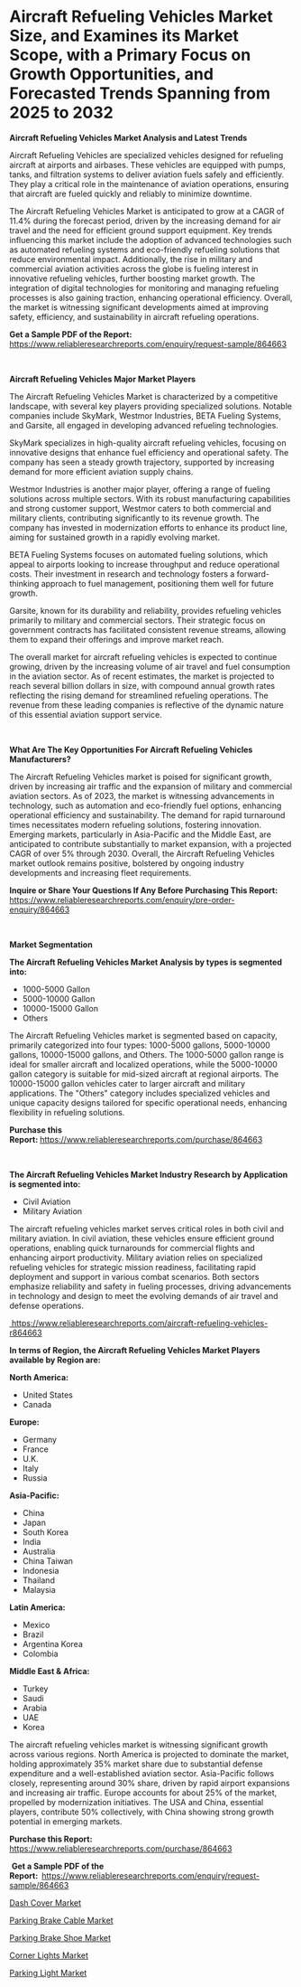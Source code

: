 <p><h1>Aircraft Refueling Vehicles Market Size, and Examines its Market Scope, with a Primary Focus on Growth Opportunities, and Forecasted Trends Spanning from 2025 to 2032</h1></p><p><strong>Aircraft Refueling Vehicles Market Analysis and Latest Trends</strong></p>
<p><p>Aircraft Refueling Vehicles are specialized vehicles designed for refueling aircraft at airports and airbases. These vehicles are equipped with pumps, tanks, and filtration systems to deliver aviation fuels safely and efficiently. They play a critical role in the maintenance of aviation operations, ensuring that aircraft are fueled quickly and reliably to minimize downtime.</p><p>The Aircraft Refueling Vehicles Market is anticipated to grow at a CAGR of 11.4% during the forecast period, driven by the increasing demand for air travel and the need for efficient ground support equipment. Key trends influencing this market include the adoption of advanced technologies such as automated refueling systems and eco-friendly refueling solutions that reduce environmental impact. Additionally, the rise in military and commercial aviation activities across the globe is fueling interest in innovative refueling vehicles, further boosting market growth. The integration of digital technologies for monitoring and managing refueling processes is also gaining traction, enhancing operational efficiency. Overall, the market is witnessing significant developments aimed at improving safety, efficiency, and sustainability in aircraft refueling operations.</p></p>
<p><strong>Get a Sample PDF of the Report:&nbsp;</strong> <a href="https://www.reliableresearchreports.com/enquiry/request-sample/864663?utm_campaign=112&utm_medium=2&utm_source=Github&utm_content=ia&utm_term=30032025&utm_id=aircraft-refueling-vehicles">https://www.reliableresearchreports.com/enquiry/request-sample/864663</a></p>
<p>&nbsp;</p>
<p><strong>Aircraft Refueling Vehicles Major Market Players</strong></p>
<p><p>The Aircraft Refueling Vehicles Market is characterized by a competitive landscape, with several key players providing specialized solutions. Notable companies include SkyMark, Westmor Industries, BETA Fueling Systems, and Garsite, all engaged in developing advanced refueling technologies.</p><p>SkyMark specializes in high-quality aircraft refueling vehicles, focusing on innovative designs that enhance fuel efficiency and operational safety. The company has seen a steady growth trajectory, supported by increasing demand for more efficient aviation supply chains. </p><p>Westmor Industries is another major player, offering a range of fueling solutions across multiple sectors. With its robust manufacturing capabilities and strong customer support, Westmor caters to both commercial and military clients, contributing significantly to its revenue growth. The company has invested in modernization efforts to enhance its product line, aiming for sustained growth in a rapidly evolving market.</p><p>BETA Fueling Systems focuses on automated fueling solutions, which appeal to airports looking to increase throughput and reduce operational costs. Their investment in research and technology fosters a forward-thinking approach to fuel management, positioning them well for future growth.</p><p>Garsite, known for its durability and reliability, provides refueling vehicles primarily to military and commercial sectors. Their strategic focus on government contracts has facilitated consistent revenue streams, allowing them to expand their offerings and improve market reach.</p><p>The overall market for aircraft refueling vehicles is expected to continue growing, driven by the increasing volume of air travel and fuel consumption in the aviation sector. As of recent estimates, the market is projected to reach several billion dollars in size, with compound annual growth rates reflecting the rising demand for streamlined refueling operations. The revenue from these leading companies is reflective of the dynamic nature of this essential aviation support service.</p></p>
<p>&nbsp;</p>
<p><strong>What Are The Key Opportunities For Aircraft Refueling Vehicles Manufacturers?</strong></p>
<p><p>The Aircraft Refueling Vehicles market is poised for significant growth, driven by increasing air traffic and the expansion of military and commercial aviation sectors. As of 2023, the market is witnessing advancements in technology, such as automation and eco-friendly fuel options, enhancing operational efficiency and sustainability. The demand for rapid turnaround times necessitates modern refueling solutions, fostering innovation. Emerging markets, particularly in Asia-Pacific and the Middle East, are anticipated to contribute substantially to market expansion, with a projected CAGR of over 5% through 2030. Overall, the Aircraft Refueling Vehicles market outlook remains positive, bolstered by ongoing industry developments and increasing fleet requirements.</p></p>
<p><strong>Inquire or Share Your Questions If Any Before Purchasing This Report:</strong> <a href="https://www.reliableresearchreports.com/enquiry/pre-order-enquiry/864663?utm_campaign=112&utm_medium=2&utm_source=Github&utm_content=ia&utm_term=30032025&utm_id=aircraft-refueling-vehicles">https://www.reliableresearchreports.com/enquiry/pre-order-enquiry/864663</a></p>
<p>&nbsp;</p>
<p><strong>Market Segmentation</strong></p>
<p><strong>The Aircraft Refueling Vehicles Market Analysis by types is segmented into:</strong></p>
<p><ul><li>1000-5000 Gallon</li><li>5000-10000 Gallon</li><li>10000-15000 Gallon</li><li>Others</li></ul></p>
<p><p>The Aircraft Refueling Vehicles market is segmented based on capacity, primarily categorized into four types: 1000-5000 gallons, 5000-10000 gallons, 10000-15000 gallons, and Others. The 1000-5000 gallon range is ideal for smaller aircraft and localized operations, while the 5000-10000 gallon category is suitable for mid-sized aircraft at regional airports. The 10000-15000 gallon vehicles cater to larger aircraft and military applications. The "Others" category includes specialized vehicles and unique capacity designs tailored for specific operational needs, enhancing flexibility in refueling solutions.</p></p>
<p><strong>Purchase this Report:&nbsp;</strong><a href="https://www.reliableresearchreports.com/purchase/864663?utm_campaign=112&utm_medium=2&utm_source=Github&utm_content=ia&utm_term=30032025&utm_id=aircraft-refueling-vehicles">https://www.reliableresearchreports.com/purchase/864663</a></p>
<p>&nbsp;</p>
<p><strong>The Aircraft Refueling Vehicles Market Industry Research by Application is segmented into:</strong></p>
<p><ul><li>Civil Aviation</li><li>Military Aviation</li></ul></p>
<p><p>The aircraft refueling vehicles market serves critical roles in both civil and military aviation. In civil aviation, these vehicles ensure efficient ground operations, enabling quick turnarounds for commercial flights and enhancing airport productivity. Military aviation relies on specialized refueling vehicles for strategic mission readiness, facilitating rapid deployment and support in various combat scenarios. Both sectors emphasize reliability and safety in fueling processes, driving advancements in technology and design to meet the evolving demands of air travel and defense operations.</p></p>
<p><a href="https://www.reliableresearchreports.com/aircraft-refueling-vehicles-r864663?utm_campaign=112&utm_medium=2&utm_source=Github&utm_content=ia&utm_term=30032025&utm_id=aircraft-refueling-vehicles">&nbsp;https://www.reliableresearchreports.com/aircraft-refueling-vehicles-r864663</a></p>
<p><strong>In terms of Region, the Aircraft Refueling Vehicles Market Players available by Region are:</strong></p>
<p>
    <p> <strong> North America: </strong>
        <ul>
            <li>United States</li>
            <li>Canada</li>
        </ul>
        </p> 
    <p> <strong> Europe: </strong>
        <ul>
            <li>Germany</li>
            <li>France</li>
            <li>U.K.</li>
            <li>Italy</li>
            <li>Russia</li>
        </ul>
        </p> 
    <p> <strong> Asia-Pacific: </strong>
        <ul>
            <li>China</li>
            <li>Japan</li>
            <li>South Korea</li>
            <li>India</li>
            <li>Australia</li>
            <li>China Taiwan</li>
            <li>Indonesia</li>
            <li>Thailand</li>
            <li>Malaysia</li>
        </ul>
        </p> 
    <p> <strong> Latin America: </strong>
        <ul>
            <li>Mexico</li>
            <li>Brazil</li>
            <li>Argentina Korea</li>
            <li>Colombia</li>
        </ul>
        </p> 
    <p> <strong> Middle East & Africa: </strong>
        <ul>
            <li>Turkey</li>
            <li>Saudi</li>
            <li>Arabia</li>
            <li>UAE</li>
            <li>Korea</li>
        </ul>
    </p>
    </p>
<p><p>The aircraft refueling vehicles market is witnessing significant growth across various regions. North America is projected to dominate the market, holding approximately 35% market share due to substantial defense expenditure and a well-established aviation sector. Asia-Pacific follows closely, representing around 30% share, driven by rapid airport expansions and increasing air traffic. Europe accounts for about 25% of the market, propelled by modernization initiatives. The USA and China, essential players, contribute 50% collectively, with China showing strong growth potential in emerging markets.</p></p>
<p><strong>Purchase this Report: </strong><a href="https://www.reliableresearchreports.com/purchase/864663?utm_campaign=112&utm_medium=2&utm_source=Github&utm_content=ia&utm_term=30032025&utm_id=aircraft-refueling-vehicles">https://www.reliableresearchreports.com/purchase/864663</a></p>
<p>&nbsp;<strong>Get a Sample PDF of the Report:&nbsp;&nbsp;</strong><a href="https://www.reliableresearchreports.com/enquiry/request-sample/864663?utm_campaign=112&utm_medium=2&utm_source=Github&utm_content=ia&utm_term=30032025&utm_id=aircraft-refueling-vehicles">https://www.reliableresearchreports.com/enquiry/request-sample/864663</a></p>
<p><strong></strong></p>
<p><p><a href="https://github.com/ximensbisade/Market-Research-Report-List-1/blob/main/dash-cover-market.md?utm_campaign=112&utm_medium=2&utm_source=Github&utm_content=ia&utm_term=30032025&utm_id=aircraft-refueling-vehicles">Dash Cover Market</a></p><p><a href="https://github.com/amagloeaad54/Market-Research-Report-List-1/blob/main/parking-brake-cable-market.md?utm_campaign=112&utm_medium=2&utm_source=Github&utm_content=ia&utm_term=30032025&utm_id=aircraft-refueling-vehicles">Parking Brake Cable Market</a></p><p><a href="https://github.com/porstgowinjq/Market-Research-Report-List-1/blob/main/parking-brake-shoe-market.md?utm_campaign=112&utm_medium=2&utm_source=Github&utm_content=ia&utm_term=30032025&utm_id=aircraft-refueling-vehicles">Parking Brake Shoe Market</a></p><p><a href="https://github.com/neiridionna/Market-Research-Report-List-1/blob/main/corner-lights-market.md?utm_campaign=112&utm_medium=2&utm_source=Github&utm_content=ia&utm_term=30032025&utm_id=aircraft-refueling-vehicles">Corner Lights Market</a></p><p><a href="https://github.com/blauetrelawz/Market-Research-Report-List-1/blob/main/parking-light-market.md?utm_campaign=112&utm_medium=2&utm_source=Github&utm_content=ia&utm_term=30032025&utm_id=aircraft-refueling-vehicles">Parking Light Market</a></p></p>